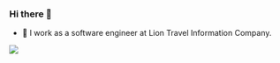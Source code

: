 ### Hi there 👋

- 🔭 I work as a software engineer at Lion Travel Information Company.

<img src="https://github-readme-stats.vercel.app/api/top-langs?username=LAI-Recycle&layout=compact"/>
